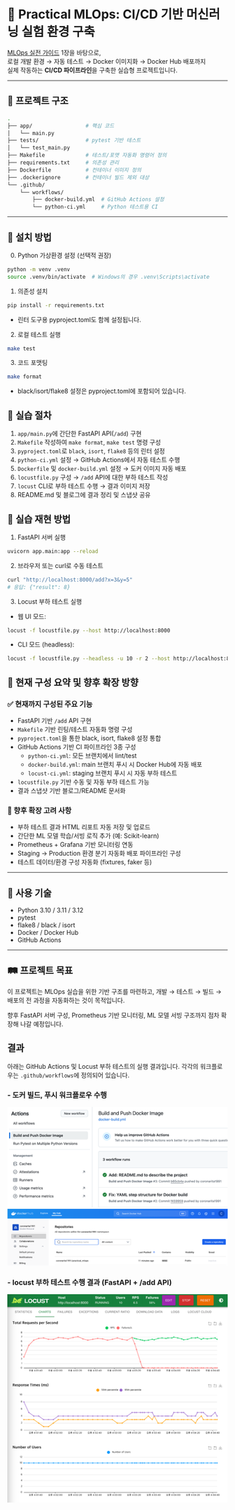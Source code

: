 # 🚀 Practical MLOps: CI/CD 기반 머신러닝 실험 환경 구축

[MLOps 실전 가이드](https://books.google.co.kr/books?id=J99CEAAAQBAJ&printsec=copyright&redir_esc=y#v=onepage&q&f=false) 1장을 바탕으로,  
로컬 개발 환경 → 자동 테스트 → Docker 이미지화 → Docker Hub 배포까지  
실제 작동하는 **CI/CD 파이프라인**을 구축한 실습형 프로젝트입니다.

---

## 📁 프로젝트 구조

```bash
.
├── app/                 # 핵심 코드
│   └── main.py
├── tests/               # pytest 기반 테스트
│   └── test_main.py
├── Makefile             # 테스트/포맷 자동화 명령어 정의
├── requirements.txt     # 의존성 관리
├── Dockerfile           # 컨테이너 이미지 정의
├── .dockerignore        # 컨테이너 빌드 제외 대상
└── .github/
    └── workflows/
        ├── docker-build.yml  # GitHub Actions 설정
        └── python-ci.yml     # Python 테스트용 CI
```

---

## 🔧 설치 방법

0. Python 가상환경 설정 (선택적 권장)

```bash
python -m venv .venv
source .venv/bin/activate  # Windows의 경우 .venv\Scripts\activate
```

1. 의존성 설치

```bash
pip install -r requirements.txt
```
- 린터 도구용 pyproject.toml도 함께 설정됩니다.

2. 로컬 테스트 실행

```bash
make test
```

3. 코드 포맷팅

```bash
make format
```
- black/isort/flake8 설정은 pyproject.toml에 포함되어 있습니다.


## 📜 실습 절차

1. `app/main.py`에 간단한 FastAPI API(`/add`) 구현
2. `Makefile` 작성하여 `make format`, `make test` 명령 구성
3. `pyproject.toml`로 `black`, `isort`, `flake8` 등의 린터 설정
4. `python-ci.yml` 설정 → GitHub Actions에서 자동 테스트 수행
5. `Dockerfile` 및 `docker-build.yml` 설정 → 도커 이미지 자동 배포
6. `locustfile.py` 구성 → `/add` API에 대한 부하 테스트 작성
7. `locust` CLI로 부하 테스트 수행 → 결과 이미지 저장
8. README.md 및 블로그에 결과 정리 및 스냅샷 공유

## 🔁 실습 재현 방법

1. FastAPI 서버 실행

```bash
uvicorn app.main:app --reload
```

2. 브라우저 또는 curl로 수동 테스트

```bash
curl "http://localhost:8000/add?x=3&y=5"
# 응답: {"result": 8}
```

3. Locust 부하 테스트 실행

- 웹 UI 모드:

```bash
locust -f locustfile.py --host http://localhost:8000
```

- CLI 모드 (headless):

```bash
locust -f locustfile.py --headless -u 10 -r 2 --host http://localhost:8000
```

## 🧭 현재 구성 요약 및 향후 확장 방향

### ✅ 현재까지 구성된 주요 기능

- FastAPI 기반 `/add` API 구현
- `Makefile` 기반 린팅/테스트 자동화 명령 구성
- `pyproject.toml`을 통한 black, isort, flake8 설정 통합
- GitHub Actions 기반 CI 파이프라인 3종 구성
  - `python-ci.yml`: 모든 브랜치에서 lint/test
  - `docker-build.yml`: main 브랜치 푸시 시 Docker Hub에 자동 배포
  - `locust-ci.yml`: staging 브랜치 푸시 시 자동 부하 테스트
- `locustfile.py` 기반 수동 및 자동 부하 테스트 가능
- 결과 스냅샷 기반 블로그/README 문서화

### 🧩 향후 확장 고려 사항

- 부하 테스트 결과 HTML 리포트 자동 저장 및 업로드
- 간단한 ML 모델 학습/서빙 로직 추가 (예: Scikit-learn)
- Prometheus + Grafana 기반 모니터링 연동
- Staging → Production 환경 분기 자동화 배포 파이프라인 구성
- 테스트 데이터/환경 구성 자동화 (fixtures, faker 등)

---

## 📌 사용 기술

- Python 3.10 / 3.11 / 3.12
- pytest
- flake8 / black / isort
- Docker / Docker Hub
- GitHub Actions

---

## 🛤️ 프로젝트 목표

이 프로젝트는 MLOps 실습을 위한 기반 구조를 마련하고,
개발 → 테스트 → 빌드 → 배포의 전 과정을 자동화하는 것이 목적입니다.

향후 FastAPI 서버 구성, Prometheus 기반 모니터링, ML 모델 서빙 구조까지 점차 확장해 나갈 예정입니다.

## 결과
아래는 GitHub Actions 및 Locust 부하 테스트의 실행 결과입니다. 각각의 워크플로우는 `.github/workflows`에 정의되어 있습니다.
### - 도커 빌드, 푸시 워크플로우 수행
![alt text](res/image.png)
![alt text](res/image-2.png)
### - locust 부하 테스트 수행 결과 (FastAPI + /add API)
![alt text](res/locust-loadtest.png)